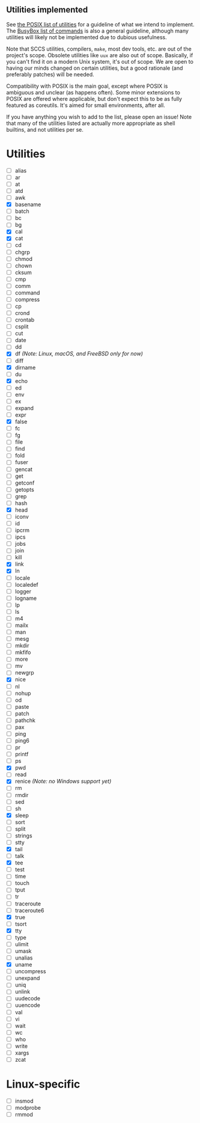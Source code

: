 Utilities implemented
---------------------
See [the POSIX list of utilities](https://pubs.opengroup.org/onlinepubs/9699919799/idx/utilities.html) for a guideline of what we intend to implement. The [BusyBox list of commands](https://boxmatrix.info/wiki/BusyBox-Commands) is also a general guideline, although many utilities will likely not be implemented due to dubious usefulness.

Note that SCCS utilities, compilers, `make`, most dev tools, etc. are out of the project's scope. Obsolete utilities like `uux` are also out of scope. Basically, if you can't find it on a modern Unix system, it's out of scope. We are open to having our minds changed on certain utilities, but a good rationale (and preferably patches) will be needed.

Compatibility with POSIX is the main goal, except where POSIX is ambiguous and unclear (as happens often). Some minor extensions to POSIX are offered where applicable, but don't expect this to be as fully featured as coreutils. It's aimed for small environments, after all.

If you have anything you wish to add to the list, please open an issue! Note that many of the utilities listed are actually more appropriate as shell builtins, and not utilities per se.

Utilities
=========
- [ ] alias
- [ ] ar
- [ ] at
- [ ] atd
- [ ] awk
- [x] basename
- [ ] batch
- [ ] bc
- [ ] bg
- [x] cal
- [x] cat
- [ ] cd
- [ ] chgrp
- [ ] chmod
- [ ] chown
- [ ] cksum
- [ ] cmp
- [ ] comm
- [ ] command
- [ ] compress
- [ ] cp
- [ ] crond
- [ ] crontab
- [ ] csplit
- [ ] cut
- [ ] date
- [ ] dd
- [x] df *(Note: Linux, macOS, and FreeBSD only for now)*
- [ ] diff
- [x] dirname
- [ ] du
- [x] echo
- [ ] ed
- [ ] env
- [ ] ex
- [ ] expand
- [ ] expr
- [x] false
- [ ] fc
- [ ] fg
- [ ] file
- [ ] find
- [ ] fold
- [ ] fuser
- [ ] gencat
- [ ] get
- [ ] getconf
- [ ] getopts
- [ ] grep
- [ ] hash
- [x] head
- [ ] iconv
- [ ] id
- [ ] ipcrm
- [ ] ipcs
- [ ] jobs
- [ ] join
- [ ] kill
- [x] link
- [x] ln
- [ ] locale
- [ ] localedef
- [ ] logger
- [ ] logname
- [ ] lp
- [ ] ls
- [ ] m4
- [ ] mailx
- [ ] man
- [ ] mesg
- [ ] mkdir
- [ ] mkfifo
- [ ] more
- [ ] mv
- [ ] newgrp
- [x] nice
- [ ] nl
- [ ] nohup
- [ ] od
- [ ] paste
- [ ] patch
- [ ] pathchk
- [ ] pax
- [ ] ping
- [ ] ping6
- [ ] pr
- [ ] printf
- [ ] ps
- [x] pwd
- [ ] read
- [x] renice *(Note: no Windows support yet)*
- [ ] rm
- [ ] rmdir
- [ ] sed
- [ ] sh
- [x] sleep
- [ ] sort
- [ ] split
- [ ] strings
- [ ] stty
- [x] tail
- [ ] talk
- [x] tee
- [ ] test
- [ ] time
- [ ] touch
- [ ] tput
- [ ] tr
- [ ] traceroute
- [ ] traceroute6
- [x] true
- [ ] tsort
- [x] tty
- [ ] type
- [ ] ulimit
- [ ] umask
- [ ] unalias
- [x] uname
- [ ] uncompress
- [ ] unexpand
- [ ] uniq
- [ ] unlink
- [ ] uudecode
- [ ] uuencode
- [ ] val
- [ ] vi
- [ ] wait
- [ ] wc
- [ ] who
- [ ] write
- [ ] xargs
- [ ] zcat

Linux-specific
==============
- [ ] insmod
- [ ] modprobe
- [ ] rmmod

